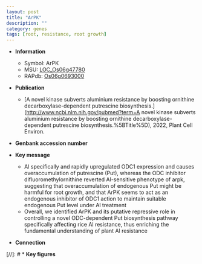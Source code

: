 ```yaml
---
layout: post
title: "ArPK"
description: ""
category: genes
tags: [root, resistance, root growth]
---
```


* **Information**  
    + Symbol: ArPK  
    + MSU: [LOC_Os06g47780](http://rice.uga.edu/cgi-bin/ORF_infopage.cgi?orf=LOC_Os06g47780)  
    + RAPdb: [Os06g0693000](https://rapdb.dna.affrc.go.jp/locus/?name=Os06g0693000)  

* **Publication**  
    + [A novel kinase subverts aluminium resistance by boosting ornithine decarboxylase-dependent putrescine biosynthesis.](http://www.ncbi.nlm.nih.gov/pubmed?term=A novel kinase subverts aluminium resistance by boosting ornithine decarboxylase-dependent putrescine biosynthesis.%5BTitle%5D), 2022, Plant Cell Environ.

* **Genbank accession number**  

* **Key message**  
    + Al specifically and rapidly upregulated ODC1 expression and causes overaccumulation of putrescine (Put), whereas the ODC inhibitor difluoromethylornithine reverted Al-sensitive phenotype of arpk, suggesting that overaccumulation of endogenous Put might be harmful for root growth, and that ArPK seems to act as an endogenous inhibitor of ODC1 action to maintain suitable endogenous Put level under Al treatment
    + Overall, we identified ArPK and its putative repressive role in controlling a novel ODC-dependent Put biosynthesis pathway specifically affecting rice Al resistance, thus enriching the fundamental understanding of plant Al resistance

* **Connection**  

[//]: # * **Key figures**  


